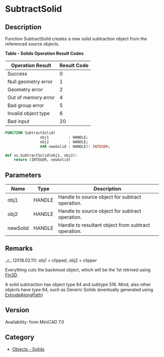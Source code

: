 # SubtractSolid

## Description
Function SubtractSolid creates a new solid subtraction object from the referenced source objects.

**Table - Solids Operation Result Codes**

| Operation Result     | Result Code |
|----------------------|-------------|
| Success              | 0           |
| Null geometry error  | 1           |
| Geometry error       | 2           |
| Out of memory error  | 4           |
| Bad group error      | 5           |
| Invalid object type  | 6           |
| Bad input            | 20          |

```pascal
FUNCTION SubtractSolid(
				obj1         : HANDLE;
				obj2         : HANDLE;
				VAR newSolid : HANDLE): INTEGER;
```

```python
def vs.SubtractSolid(obj1, obj2):
    return (INTEGER, newSolid)
```

## Parameters
|Name|Type|Description|
|---|---|---|
|obj1|HANDLE|Handle to source object for subtract operation.|
|obj2|HANDLE|Handle to source object for subtract operation.|
|newSolid|HANDLE|Handle to resultant object from subtract operation.|

## Remarks
\_c\_ (2018.02.11):  obj1 = clipped, obj2 = clipper

Everything cuts the backmost object, which will be the 1st retrived using [FIn3D](FIn3D.md).

A solid subtraction has object type 84 and subtype 516. Mind, also other objects have type 84, such as Generic Solids (eventually generated using [ExtrudeAlongPath](ExtrudeAlongPath.md))

## Version
Availability: from MiniCAD 7.0

## Category
* [Objects - Solids](../Categories/Objects%20-%20Solids.md)
